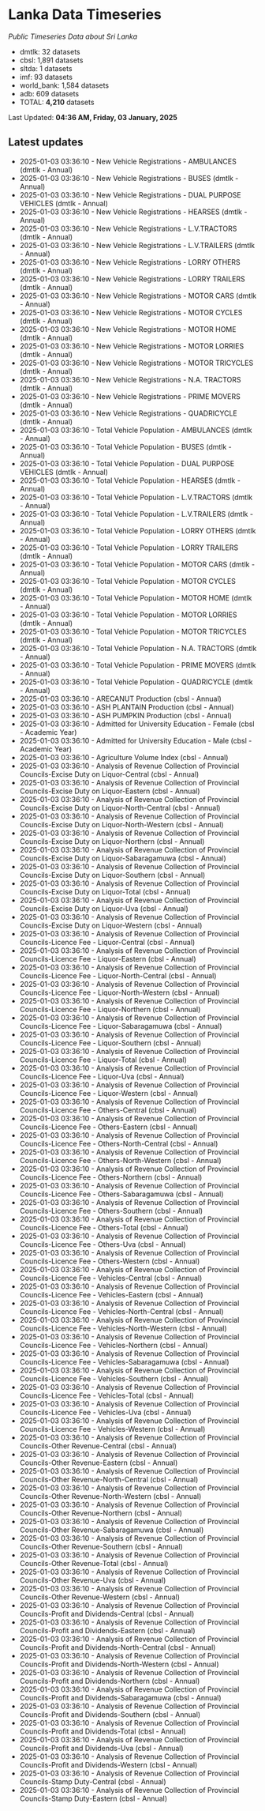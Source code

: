 # Lanka Data Timeseries
*Public Timeseries Data about Sri Lanka*

* dmtlk: 32 datasets
* cbsl: 1,891 datasets
* sltda: 1 datasets
* imf: 93 datasets
* world_bank: 1,584 datasets
* adb: 609 datasets
* TOTAL: **4,210** datasets

Last Updated: **04:36 AM, Friday, 03 January, 2025**

## Latest updates

* 2025-01-03 03:36:10 - New Vehicle Registrations - AMBULANCES (dmtlk - Annual)
* 2025-01-03 03:36:10 - New Vehicle Registrations - BUSES (dmtlk - Annual)
* 2025-01-03 03:36:10 - New Vehicle Registrations - DUAL PURPOSE VEHICLES (dmtlk - Annual)
* 2025-01-03 03:36:10 - New Vehicle Registrations - HEARSES (dmtlk - Annual)
* 2025-01-03 03:36:10 - New Vehicle Registrations - L.V.TRACTORS (dmtlk - Annual)
* 2025-01-03 03:36:10 - New Vehicle Registrations - L.V.TRAILERS (dmtlk - Annual)
* 2025-01-03 03:36:10 - New Vehicle Registrations - LORRY OTHERS (dmtlk - Annual)
* 2025-01-03 03:36:10 - New Vehicle Registrations - LORRY TRAILERS (dmtlk - Annual)
* 2025-01-03 03:36:10 - New Vehicle Registrations - MOTOR CARS (dmtlk - Annual)
* 2025-01-03 03:36:10 - New Vehicle Registrations - MOTOR CYCLES (dmtlk - Annual)
* 2025-01-03 03:36:10 - New Vehicle Registrations - MOTOR HOME (dmtlk - Annual)
* 2025-01-03 03:36:10 - New Vehicle Registrations - MOTOR LORRIES (dmtlk - Annual)
* 2025-01-03 03:36:10 - New Vehicle Registrations - MOTOR TRICYCLES (dmtlk - Annual)
* 2025-01-03 03:36:10 - New Vehicle Registrations - N.A. TRACTORS (dmtlk - Annual)
* 2025-01-03 03:36:10 - New Vehicle Registrations - PRIME MOVERS (dmtlk - Annual)
* 2025-01-03 03:36:10 - New Vehicle Registrations - QUADRICYCLE (dmtlk - Annual)
* 2025-01-03 03:36:10 - Total Vehicle Population - AMBULANCES (dmtlk - Annual)
* 2025-01-03 03:36:10 - Total Vehicle Population - BUSES (dmtlk - Annual)
* 2025-01-03 03:36:10 - Total Vehicle Population - DUAL PURPOSE VEHICLES (dmtlk - Annual)
* 2025-01-03 03:36:10 - Total Vehicle Population - HEARSES (dmtlk - Annual)
* 2025-01-03 03:36:10 - Total Vehicle Population - L.V.TRACTORS (dmtlk - Annual)
* 2025-01-03 03:36:10 - Total Vehicle Population - L.V.TRAILERS (dmtlk - Annual)
* 2025-01-03 03:36:10 - Total Vehicle Population - LORRY OTHERS (dmtlk - Annual)
* 2025-01-03 03:36:10 - Total Vehicle Population - LORRY TRAILERS (dmtlk - Annual)
* 2025-01-03 03:36:10 - Total Vehicle Population - MOTOR CARS (dmtlk - Annual)
* 2025-01-03 03:36:10 - Total Vehicle Population - MOTOR CYCLES (dmtlk - Annual)
* 2025-01-03 03:36:10 - Total Vehicle Population - MOTOR HOME (dmtlk - Annual)
* 2025-01-03 03:36:10 - Total Vehicle Population - MOTOR LORRIES (dmtlk - Annual)
* 2025-01-03 03:36:10 - Total Vehicle Population - MOTOR TRICYCLES (dmtlk - Annual)
* 2025-01-03 03:36:10 - Total Vehicle Population - N.A. TRACTORS (dmtlk - Annual)
* 2025-01-03 03:36:10 - Total Vehicle Population - PRIME MOVERS (dmtlk - Annual)
* 2025-01-03 03:36:10 - Total Vehicle Population - QUADRICYCLE (dmtlk - Annual)
* 2025-01-03 03:36:10 - ARECANUT Production (cbsl - Annual)
* 2025-01-03 03:36:10 - ASH PLANTAIN Production (cbsl - Annual)
* 2025-01-03 03:36:10 - ASH PUMPKIN Production (cbsl - Annual)
* 2025-01-03 03:36:10 - Admitted for University Education - Female (cbsl - Academic Year)
* 2025-01-03 03:36:10 - Admitted for University Education - Male (cbsl - Academic Year)
* 2025-01-03 03:36:10 - Agriculture Volume Index (cbsl - Annual)
* 2025-01-03 03:36:10 - Analysis of Revenue Collection of Provincial Councils-Excise Duty on Liquor-Central (cbsl - Annual)
* 2025-01-03 03:36:10 - Analysis of Revenue Collection of Provincial Councils-Excise Duty on Liquor-Eastern (cbsl - Annual)
* 2025-01-03 03:36:10 - Analysis of Revenue Collection of Provincial Councils-Excise Duty on Liquor-North-Central (cbsl - Annual)
* 2025-01-03 03:36:10 - Analysis of Revenue Collection of Provincial Councils-Excise Duty on Liquor-North-Western (cbsl - Annual)
* 2025-01-03 03:36:10 - Analysis of Revenue Collection of Provincial Councils-Excise Duty on Liquor-Northern (cbsl - Annual)
* 2025-01-03 03:36:10 - Analysis of Revenue Collection of Provincial Councils-Excise Duty on Liquor-Sabaragamuwa (cbsl - Annual)
* 2025-01-03 03:36:10 - Analysis of Revenue Collection of Provincial Councils-Excise Duty on Liquor-Southern (cbsl - Annual)
* 2025-01-03 03:36:10 - Analysis of Revenue Collection of Provincial Councils-Excise Duty on Liquor-Total (cbsl - Annual)
* 2025-01-03 03:36:10 - Analysis of Revenue Collection of Provincial Councils-Excise Duty on Liquor-Uva (cbsl - Annual)
* 2025-01-03 03:36:10 - Analysis of Revenue Collection of Provincial Councils-Excise Duty on Liquor-Western (cbsl - Annual)
* 2025-01-03 03:36:10 - Analysis of Revenue Collection of Provincial Councils-Licence Fee - Liquor-Central (cbsl - Annual)
* 2025-01-03 03:36:10 - Analysis of Revenue Collection of Provincial Councils-Licence Fee - Liquor-Eastern (cbsl - Annual)
* 2025-01-03 03:36:10 - Analysis of Revenue Collection of Provincial Councils-Licence Fee - Liquor-North-Central (cbsl - Annual)
* 2025-01-03 03:36:10 - Analysis of Revenue Collection of Provincial Councils-Licence Fee - Liquor-North-Western (cbsl - Annual)
* 2025-01-03 03:36:10 - Analysis of Revenue Collection of Provincial Councils-Licence Fee - Liquor-Northern (cbsl - Annual)
* 2025-01-03 03:36:10 - Analysis of Revenue Collection of Provincial Councils-Licence Fee - Liquor-Sabaragamuwa (cbsl - Annual)
* 2025-01-03 03:36:10 - Analysis of Revenue Collection of Provincial Councils-Licence Fee - Liquor-Southern (cbsl - Annual)
* 2025-01-03 03:36:10 - Analysis of Revenue Collection of Provincial Councils-Licence Fee - Liquor-Total (cbsl - Annual)
* 2025-01-03 03:36:10 - Analysis of Revenue Collection of Provincial Councils-Licence Fee - Liquor-Uva (cbsl - Annual)
* 2025-01-03 03:36:10 - Analysis of Revenue Collection of Provincial Councils-Licence Fee - Liquor-Western (cbsl - Annual)
* 2025-01-03 03:36:10 - Analysis of Revenue Collection of Provincial Councils-Licence Fee - Others-Central (cbsl - Annual)
* 2025-01-03 03:36:10 - Analysis of Revenue Collection of Provincial Councils-Licence Fee - Others-Eastern (cbsl - Annual)
* 2025-01-03 03:36:10 - Analysis of Revenue Collection of Provincial Councils-Licence Fee - Others-North-Central (cbsl - Annual)
* 2025-01-03 03:36:10 - Analysis of Revenue Collection of Provincial Councils-Licence Fee - Others-North-Western (cbsl - Annual)
* 2025-01-03 03:36:10 - Analysis of Revenue Collection of Provincial Councils-Licence Fee - Others-Northern (cbsl - Annual)
* 2025-01-03 03:36:10 - Analysis of Revenue Collection of Provincial Councils-Licence Fee - Others-Sabaragamuwa (cbsl - Annual)
* 2025-01-03 03:36:10 - Analysis of Revenue Collection of Provincial Councils-Licence Fee - Others-Southern (cbsl - Annual)
* 2025-01-03 03:36:10 - Analysis of Revenue Collection of Provincial Councils-Licence Fee - Others-Total (cbsl - Annual)
* 2025-01-03 03:36:10 - Analysis of Revenue Collection of Provincial Councils-Licence Fee - Others-Uva (cbsl - Annual)
* 2025-01-03 03:36:10 - Analysis of Revenue Collection of Provincial Councils-Licence Fee - Others-Western (cbsl - Annual)
* 2025-01-03 03:36:10 - Analysis of Revenue Collection of Provincial Councils-Licence Fee - Vehicles-Central (cbsl - Annual)
* 2025-01-03 03:36:10 - Analysis of Revenue Collection of Provincial Councils-Licence Fee - Vehicles-Eastern (cbsl - Annual)
* 2025-01-03 03:36:10 - Analysis of Revenue Collection of Provincial Councils-Licence Fee - Vehicles-North-Central (cbsl - Annual)
* 2025-01-03 03:36:10 - Analysis of Revenue Collection of Provincial Councils-Licence Fee - Vehicles-North-Western (cbsl - Annual)
* 2025-01-03 03:36:10 - Analysis of Revenue Collection of Provincial Councils-Licence Fee - Vehicles-Northern (cbsl - Annual)
* 2025-01-03 03:36:10 - Analysis of Revenue Collection of Provincial Councils-Licence Fee - Vehicles-Sabaragamuwa (cbsl - Annual)
* 2025-01-03 03:36:10 - Analysis of Revenue Collection of Provincial Councils-Licence Fee - Vehicles-Southern (cbsl - Annual)
* 2025-01-03 03:36:10 - Analysis of Revenue Collection of Provincial Councils-Licence Fee - Vehicles-Total (cbsl - Annual)
* 2025-01-03 03:36:10 - Analysis of Revenue Collection of Provincial Councils-Licence Fee - Vehicles-Uva (cbsl - Annual)
* 2025-01-03 03:36:10 - Analysis of Revenue Collection of Provincial Councils-Licence Fee - Vehicles-Western (cbsl - Annual)
* 2025-01-03 03:36:10 - Analysis of Revenue Collection of Provincial Councils-Other Revenue-Central (cbsl - Annual)
* 2025-01-03 03:36:10 - Analysis of Revenue Collection of Provincial Councils-Other Revenue-Eastern (cbsl - Annual)
* 2025-01-03 03:36:10 - Analysis of Revenue Collection of Provincial Councils-Other Revenue-North-Central (cbsl - Annual)
* 2025-01-03 03:36:10 - Analysis of Revenue Collection of Provincial Councils-Other Revenue-North-Western (cbsl - Annual)
* 2025-01-03 03:36:10 - Analysis of Revenue Collection of Provincial Councils-Other Revenue-Northern (cbsl - Annual)
* 2025-01-03 03:36:10 - Analysis of Revenue Collection of Provincial Councils-Other Revenue-Sabaragamuwa (cbsl - Annual)
* 2025-01-03 03:36:10 - Analysis of Revenue Collection of Provincial Councils-Other Revenue-Southern (cbsl - Annual)
* 2025-01-03 03:36:10 - Analysis of Revenue Collection of Provincial Councils-Other Revenue-Total (cbsl - Annual)
* 2025-01-03 03:36:10 - Analysis of Revenue Collection of Provincial Councils-Other Revenue-Uva (cbsl - Annual)
* 2025-01-03 03:36:10 - Analysis of Revenue Collection of Provincial Councils-Other Revenue-Western (cbsl - Annual)
* 2025-01-03 03:36:10 - Analysis of Revenue Collection of Provincial Councils-Profit and Dividends-Central (cbsl - Annual)
* 2025-01-03 03:36:10 - Analysis of Revenue Collection of Provincial Councils-Profit and Dividends-Eastern (cbsl - Annual)
* 2025-01-03 03:36:10 - Analysis of Revenue Collection of Provincial Councils-Profit and Dividends-North-Central (cbsl - Annual)
* 2025-01-03 03:36:10 - Analysis of Revenue Collection of Provincial Councils-Profit and Dividends-North-Western (cbsl - Annual)
* 2025-01-03 03:36:10 - Analysis of Revenue Collection of Provincial Councils-Profit and Dividends-Northern (cbsl - Annual)
* 2025-01-03 03:36:10 - Analysis of Revenue Collection of Provincial Councils-Profit and Dividends-Sabaragamuwa (cbsl - Annual)
* 2025-01-03 03:36:10 - Analysis of Revenue Collection of Provincial Councils-Profit and Dividends-Southern (cbsl - Annual)
* 2025-01-03 03:36:10 - Analysis of Revenue Collection of Provincial Councils-Profit and Dividends-Total (cbsl - Annual)
* 2025-01-03 03:36:10 - Analysis of Revenue Collection of Provincial Councils-Profit and Dividends-Uva (cbsl - Annual)
* 2025-01-03 03:36:10 - Analysis of Revenue Collection of Provincial Councils-Profit and Dividends-Western (cbsl - Annual)
* 2025-01-03 03:36:10 - Analysis of Revenue Collection of Provincial Councils-Stamp Duty-Central (cbsl - Annual)
* 2025-01-03 03:36:10 - Analysis of Revenue Collection of Provincial Councils-Stamp Duty-Eastern (cbsl - Annual)